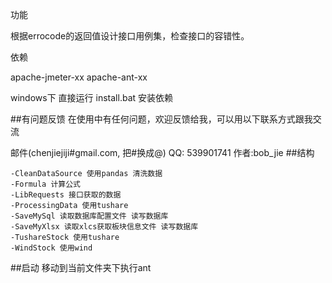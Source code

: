 功能

根据errocode的返回值设计接口用例集，检查接口的容错性。

依赖

apache-jmeter-xx apache-ant-xx

windows下 直接运行 install.bat 安装依赖

##有问题反馈 在使用中有任何问题，欢迎反馈给我，可以用以下联系方式跟我交流

邮件(chenjiejiji#gmail.com, 把#换成@)
QQ: 539901741
作者:bob_jie
##结构

	-CleanDataSource 使用pandas 清洗数据
	-Formula 计算公式
	-LibRequests 接口获取的数据
	-ProcessingData 使用tushare
	-SaveMySql 读取数据库配置文件 读写数据库
	-SaveMyXlsx 读取xlcs获取板块信息文件 读写数据库
	-TushareStock 使用tushare
	-WindStock 使用wind
##启动 移动到当前文件夹下执行ant